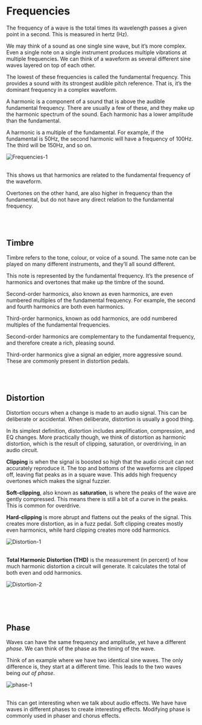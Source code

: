 # Frequencies
The frequency of a wave is the total times its wavelength passes a given point in a second. This is measured in hertz (Hz).

We may think of a sound as one single sine wave, but it’s more complex. Even a single note on a single instrument produces multiple vibrations at multiple frequencies. We can think of a waveform as several different sine waves layered on top of each other.

The lowest of these frequencies is called the fundamental frequency. This provides a sound with its strongest audible pitch reference. That is, it’s the dominant frequency in a complex waveform.

A harmonic is a component of a sound that is above the audible fundamental frequency. There are usually a few of these, and they make up the harmonic spectrum of the sound. Each harmonic has a lower amplitude than the fundamental.

A harmonic is a multiple of the fundamental. For example, if the fundamental is 50Hz, the second harmonic will have a frequency of 100Hz. The third will be 150Hz, and so on.

![Frequencies-1](https://github.com/user-attachments/assets/90234784-9564-42db-9cbd-ad0c97e292c4)
</br></br>

This shows us that harmonics are related to the fundamental frequency of the waveform.

Overtones on the other hand, are also higher in frequency than the fundamental, but do not have any direct relation to the fundamental frequency.


<br/><br/>
## Timbre
Timbre refers to the tone, colour, or voice of a sound. The same note can be played on many different instruments, and they’ll all sound different.

This note is represented by the fundamental frequency. It’s the presence of harmonics and overtones that make up the timbre of the sound.

Second-order harmonics, also known as even harmonics, are even numbered multiples of the fundamental frequency. For example, the second and fourth harmonics are both even harmonics.

Third-order harmonics, known as odd harmonics, are odd numbered multiples of the fundamental frequencies.

Second-order harmonics are complementary to the fundamental frequency, and therefore create a rich, pleasing sound.

Third-order harmonics give a signal an edgier, more aggressive sound. These are commonly present in distortion pedals.


<br/><br/>
## Distortion
Distortion occurs when a change is made to an audio signal. This can be deliberate or accidental. When deliberate, distortion is usually a good thing.

In its simplest definition, distortion includes amplification, compression, and EQ changes. More practically though, we think of distortion as harmonic distortion, which is the result of clipping, saturation, or overdriving, in an audio circuit.

**Clipping** is when the signal is boosted so high that the audio circuit can not accurately reproduce it. The top and bottoms of the waveforms are clipped off, leaving flat peaks as in a square wave. This adds high frequency overtones which makes the signal fuzzier.

**Soft-clipping**, also known as **saturation**, is where the peaks of the wave are gently compressed. This means there is still a bit of a curve in the peaks. This is common for overdrive.

**Hard-clipping** is more abrupt and flattens out the peaks of the signal. This creates more distortion, as in a fuzz pedal.
Soft clipping creates mostly even harmonics, while hard clipping creates more odd harmonics.

![Distortion-1](https://github.com/user-attachments/assets/7ce08ce5-9a27-46ef-9c29-bcbddfa820ef)
</br></br>


**Total Harmonic Distortion (THD)** is the measurement (in percent) of how much harmonic distortion a circuit will generate. It calculates the total of both even and odd harmonics.

![Distortion-2](https://github.com/user-attachments/assets/68e5c96d-3d31-49cd-b3bc-9982a3377601)
</br></br>


<br/><br/>
## Phase

Waves can have the same frequency and amplitude, yet have a different _phase_. We can think of the phase as the timing of the wave.

Think of an example where we have two identical sine waves. The only difference is, they start at a different time. This leads to the two waves being _out of phase_.

![phase-1](https://github.com/user-attachments/assets/2385e394-b689-4d77-b4c9-b539bc8ab48a)
<br/><br/>

This can get interesting when we talk about audio effects. We have have waves in different phases to create interesting effects. Modifying phase is commonly used in phaser and chorus effects.


